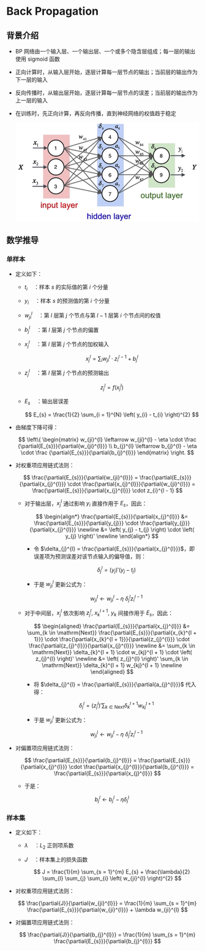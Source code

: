 # $\mathrm{Back \ Propagation}$

## 背景介绍

- $\mathrm{BP}$ 网络由一个输入层、一个输出层、一个或多个隐含层组成；每一层的输出使用 $\mathrm{sigmoid}$ 函数

- 正向计算时，从输入层开始，逐层计算每一层节点的输出；当前层的输出作为下一层的输入

- 反向传播时，从输出层开始，逐层计算每一层节点的误差；当前层的输出作为上一层的输入

- 在训练时，先正向计算，再反向传播，直到神经网络的权值趋于稳定

  <center>
  <img src="images/bp.png"/>
  </center>

## 数学推导

### 单样本

- 定义如下：

  - $t_{i} \quad$：样本 $s$ 的实际值的第 $i$ 个分量

  - $y_{i} \quad$：样本 $s$ 的预测值的第 $i$ 个分量

  - $w_{ji}^{l} \quad$：第 $l$ 层第 $j$ 个节点与第 $l - 1$ 层第 $i$ 个节点间的权值

  - $b_{j}^{l} \quad$：第 $l$ 层第 $j$ 个节点的偏置

  - $x_{j}^{l} \quad$：第 $l$ 层第 $j$ 个节点的加权输入

    $$
    x_{j}^{l} = \sum_{i} w_{ji}^{l} \cdot z_{i}^{l - 1} + b_{j}^{l}
    $$

  - $z_{j}^{l} \quad$：第 $l$ 层第 $j$ 个节点的预测输出

    $$
    z_{j}^{l} = f \left( x_{j}^{l} \right)
    $$

  - $E_{s} \quad$：输出层误差

    $$
    E_{s} = \frac{1}{2} \sum_{i = 1}^{N} \left( y_{i} - t_{i} \right)^{2}
    $$

- 由梯度下降可得：

  $$
  \left\{ \begin{matrix}
  w_{ji}^{l} \leftarrow w_{ji}^{l} - \eta \cdot \frac {\partial{E_{s}}}{\partial{w_{ji}^{l}}} \\
  b_{j}^{l} \leftarrow b_{j}^{l} - \eta \cdot \frac {\partial{E_{s}}}{\partial{b_{j}^{l}}}
  \end{matrix} \right.
  $$

- 对权重项应用链式法则：

  $$
  \frac{\partial{E_{s}}}{\partial{w_{ji}^{l}}} = \frac{\partial{E_{s}}}{\partial{x_{j}^{l}}} \cdot \frac{\partial{x_{j}^{l}}}{\partial{w_{ji}^{l}}} = \frac{\partial{E_{s}}}{\partial{x_{j}^{l}}} \cdot z_{i}^{l - 1}
  $$

  - 对于输出层，$x_{j}^{l}$ 通过影响 $y_{i}$ 直接作用于 $E_{s}$，因此：

    $$
    \begin{align*}
    \frac{\partial{E_{s}}}{\partial{x_{j}^{l}}} &= \frac{\partial{E_{s}}}{\partial{y_{j}}} \cdot \frac{\partial{y_{j}}}{\partial{x_{j}^{l}}} \newline
    &= \left( y_{j} - t_{j} \right) \cdot \left( y_{j} \right)' \newline
    \end{align*}
    $$

    - 令 $\delta_{j}^{l} = \frac{\partial{E_{s}}}{\partial{x_{j}^{l}}}$，即误差项为预测误差对该节点输入的偏导值，则：

      $$
      \delta_{j}^{l} = \left( y_{j} \right)' \left( y_{j} - t_{j} \right)
      $$

    - 于是 $w_{ji}^{l}$ 更新公式为：

      $$
      w_{ji}^{l} \leftarrow w_{ji}^{l} - \eta \ \delta_{j}^{l} z_{i}^{l-1}
      $$

  - 对于中间层，$x_{j}^{l}$ 依次影响 $z_{j}^{l}, \ x_{k}^{l + 1}, \ y_{k}$ 间接作用于 $E_{s}$，因此：

    $$
    \begin{aligned}
    \frac{\partial{E_{s}}}{\partial{x_{j}^{l}}} &= \sum_{k \in \mathrm{Next}} \frac{\partial{E_{s}}}{\partial{x_{k}^{l + 1}}} \cdot \frac{\partial{x_{k}^{l + 1}}}{\partial{z_{j}^{l}}} \cdot \frac{\partial{z_{j}^{l}}}{\partial{x_{j}^{l}}} \newline
    &= \sum_{k \in \mathrm{Next}} \delta_{k}^{l + 1} \cdot w_{kj}^{l + 1} \cdot \left( z_{j}^{l} \right)' \newline
    &= \left( z_{j}^{l} \right)' \sum_{k \in \mathrm{Next}} \delta_{k}^{l + 1} w_{kj}^{l + 1} \newline
    \end{aligned}
    $$

    - 将 $\delta_{j}^{l} = \frac{\partial{E_{s}}}{\partial{a_{j}^{l}}}$ 代入得：

      $$
      \delta_{j}^{l} = \left( z_{j}^{l} \right)' \sum_{k \in \mathrm{Next}} \delta_{k}^{l + 1} w_{kj}^{l + 1}
      $$

    - 于是 $w_{ji}^{l}$ 更新公式为：

      $$
      w_{ji}^{l} \leftarrow w_{ji}^{l} - \eta \ \delta_{j}^{l} z_{i}^{l - 1}
      $$

- 对偏置项应用链式法则：

  $$
  \frac{\partial{E_{s}}}{\partial{b_{j}^{l}}} = \frac{\partial{E_{s}}}{\partial{x_{j}^{l}}} \cdot \frac{\partial{x_{j}^{l}}}{\partial{b_{j}^{l}}} = \frac{\partial{E_{s}}}{\partial{x_{j}^{l}}}
  $$

  - 于是：

    $$
    b_{j}^{l} \leftarrow b_{j}^{l} - \eta \delta_{j}^{l}
    $$

### 样本集

- 定义如下：

  - $\lambda \quad$：$L_{2}$ 正则项系数

  - $J \quad$：样本集上的损失函数

    $$
    J = \frac{1}{m} \sum_{s = 1}^{m} E_{s} + \frac{\lambda}{2} \sum_{l} \sum_{j} \sum_{i} \left( w_{ji}^{l} \right)^{2}
    $$

- 对权重项应用链式法则：

  $$
  \frac{\partial{J}}{\partial{w_{ji}^{l}}} = \frac{1}{m} \sum_{s = 1}^{m} \frac{\partial{E_{s}}}{\partial{w_{ji}^{l}}} + \lambda w_{ji}^{l}
  $$

- 对偏置项应用链式法则：

  $$
  \frac{\partial{J}}{\partial{b_{j}^{l}}} = \frac{1}{m} \sum_{s = 1}^{m} \frac{\partial{E_{s}}}{\partial{b_{j}^{l}}}
  $$